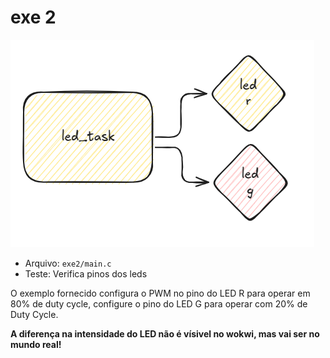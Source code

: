 # exe 2

![](diagram.png)

- Arquivo: `exe2/main.c`
- Teste: Verifica pinos dos leds

O exemplo fornecido configura o PWM no pino do LED R para operar em 80% de duty cycle, configure o pino do LED G para operar com 20% de Duty Cycle.

**A diferença na intensidade do LED não é vísivel no wokwi, mas vai ser no mundo real!**

